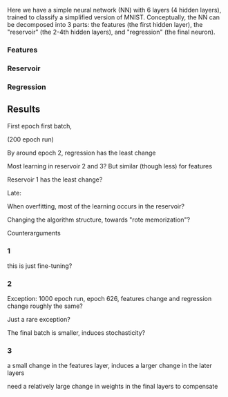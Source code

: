 Here we have a simple neural network (NN) with 6 layers (4 hidden layers), trained to classify a simplified version of MNIST.
Conceptually, the NN can be decomposed into 3 parts: the features (the first hidden layer), the "reservoir" 
(the 2-4th hidden layers), and "regression" (the final neuron).

### Features

### Reservoir

### Regression

## Results


First epoch first batch, 

(200 epoch run)

By around epoch 2, regression has the least change

Most learning in reservoir 2 and 3? But similar (though less) for features

Reservoir 1 has the least change?

Late: 


When overfitting, most of the learning occurs in the reservoir?

Changing the algorithm structure, towards "rote memorization"?

Counterarguments 

### 1
this is just fine-tuning?

### 2
Exception: 1000 epoch run, epoch 626, features change and regression change roughly the same?

Just a rare exception?

The final batch is smaller, induces stochasticity?

### 3
a small change in the features layer, induces a larger change in the later layers

need a relatively large change in weights in the final layers to compensate


